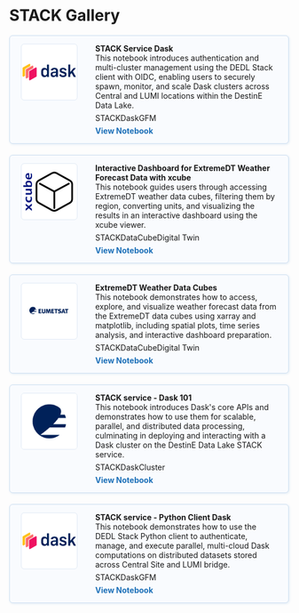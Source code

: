 # STACK Gallery

<div style="display: flex; flex-direction: column; gap: 20px; max-width: 800px;">
<div class="notebook-card" data-tags="STACK Dask GFM" style="display: flex; align-items: flex-start; border: 1px solid #cddff1; border-radius: 6px; padding: 14px 20px; background-color: #f9fbfe; box-shadow: 1px 1px 4px #dfeaf5;">
  <div style="width: 100px; height: 100px; flex-shrink: 0; display: flex; align-items: center; justify-content: center; background-color: #fff; border: 1px solid #e0eaf5; border-radius: 6px; overflow: hidden; margin-right: 32px;">
    <img src="img/dask.png" alt="Notebook Thumbnail" style="max-width: 100%; max-height: 100%; object-fit: contain;">
  </div>
  <div style="flex: 1;">
    <strong>STACK Service Dask</strong><br>
    This notebook introduces authentication and multi-cluster management using the DEDL Stack client with OIDC, enabling users to securely spawn, monitor, and scale Dask clusters across Central and LUMI locations within the DestinE Data Lake.
    <div style="margin: 6px 0;">
      <span class="tag">STACK</span><span class="tag">Dask</span><span class="tag">GFM</span>
    </div>
    <a href="production/STACK/DEDL_StackService_Dask.ipynb" style="text-decoration: none; color: #1d70b8; font-weight: bold;">View Notebook</a>
  </div>
</div>
<div class="notebook-card" data-tags="STACK DataCube Digital Twin" style="display: flex; align-items: flex-start; border: 1px solid #cddff1; border-radius: 6px; padding: 14px 20px; background-color: #f9fbfe; box-shadow: 1px 1px 4px #dfeaf5;">
  <div style="width: 100px; height: 100px; flex-shrink: 0; display: flex; align-items: center; justify-content: center; background-color: #fff; border: 1px solid #e0eaf5; border-radius: 6px; overflow: hidden; margin-right: 32px;">
    <img src="img/xcube.png" alt="Notebook Thumbnail" style="max-width: 100%; max-height: 100%; object-fit: contain;">
  </div>
  <div style="flex: 1;">
    <strong>Interactive Dashboard for ExtremeDT Weather Forecast Data with xcube</strong><br>
    This notebook guides users through accessing ExtremeDT weather data cubes, filtering them by region, converting units, and visualizing the results in an interactive dashboard using the xcube viewer.
    <div style="margin: 6px 0;">
      <span class="tag">STACK</span><span class="tag">DataCube</span><span class="tag">Digital Twin</span>
    </div>
    <a href="production/STACK/ExtremeDT-DataCube-xViewer.ipynb" style="text-decoration: none; color: #1d70b8; font-weight: bold;">View Notebook</a>
  </div>
</div>
<div class="notebook-card" data-tags="STACK DataCube Digital Twin" style="display: flex; align-items: flex-start; border: 1px solid #cddff1; border-radius: 6px; padding: 14px 20px; background-color: #f9fbfe; box-shadow: 1px 1px 4px #dfeaf5;">
  <div style="width: 100px; height: 100px; flex-shrink: 0; display: flex; align-items: center; justify-content: center; background-color: #fff; border: 1px solid #e0eaf5; border-radius: 6px; overflow: hidden; margin-right: 32px;">
    <img src="img/EUMETSAT-logo.png" alt="Notebook Thumbnail" style="max-width: 100%; max-height: 100%; object-fit: contain;">
  </div>
  <div style="flex: 1;">
    <strong>ExtremeDT Weather Data Cubes</strong><br>
    This notebook demonstrates how to access, explore, and visualize weather forecast data from the ExtremeDT data cubes using xarray and matplotlib, including spatial plots, time series analysis, and interactive dashboard preparation.
    <div style="margin: 6px 0;">
      <span class="tag">STACK</span><span class="tag">DataCube</span><span class="tag">Digital Twin</span>
    </div>
    <a href="production/STACK/ExtremeDT-DataCube.ipynb" style="text-decoration: none; color: #1d70b8; font-weight: bold;">View Notebook</a>
  </div>
</div>
<div class="notebook-card" data-tags="STACK Dask Cluster" style="display: flex; align-items: flex-start; border: 1px solid #cddff1; border-radius: 6px; padding: 14px 20px; background-color: #f9fbfe; box-shadow: 1px 1px 4px #dfeaf5;">
  <div style="width: 100px; height: 100px; flex-shrink: 0; display: flex; align-items: center; justify-content: center; background-color: #fff; border: 1px solid #e0eaf5; border-radius: 6px; overflow: hidden; margin-right: 32px;">
    <img src="img/EUMETSAT-icon.png" alt="Notebook Thumbnail" style="max-width: 100%; max-height: 100%; object-fit: contain;">
  </div>
  <div style="flex: 1;">
    <strong>STACK service - Dask 101</strong><br>
    This notebook introduces Dask's core APIs and demonstrates how to use them for scalable, parallel, and distributed data processing, culminating in deploying and interacting with a Dask cluster on the DestinE Data Lake STACK service.
    <div style="margin: 6px 0;">
      <span class="tag">STACK</span><span class="tag">Dask</span><span class="tag">Cluster</span>
    </div>
    <a href="production/STACK/STACK-Dask-101.ipynb" style="text-decoration: none; color: #1d70b8; font-weight: bold;">View Notebook</a>
  </div>
</div>
<div class="notebook-card" data-tags="STACK Dask GFM" style="display: flex; align-items: flex-start; border: 1px solid #cddff1; border-radius: 6px; padding: 14px 20px; background-color: #f9fbfe; box-shadow: 1px 1px 4px #dfeaf5;">
  <div style="width: 100px; height: 100px; flex-shrink: 0; display: flex; align-items: center; justify-content: center; background-color: #fff; border: 1px solid #e0eaf5; border-radius: 6px; overflow: hidden; margin-right: 32px;">
    <img src="img/dask.png" alt="Notebook Thumbnail" style="max-width: 100%; max-height: 100%; object-fit: contain;">
  </div>
  <div style="flex: 1;">
    <strong>STACK service - Python Client Dask</strong><br>
    This notebook demonstrates how to use the DEDL Stack Python client to authenticate, manage, and execute parallel, multi-cloud Dask computations on distributed datasets stored across Central Site and LUMI bridge.
    <div style="margin: 6px 0;">
      <span class="tag">STACK</span><span class="tag">Dask</span><span class="tag">GFM</span>
    </div>
    <a href="production/STACK/STACK-Python-Client-Dask.ipynb" style="text-decoration: none; color: #1d70b8; font-weight: bold;">View Notebook</a>
  </div>
</div>
</div>